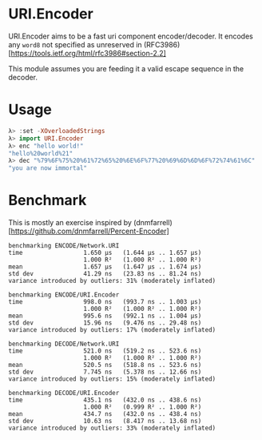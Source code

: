 # URI.Encoder

URI.Encoder aims to be a fast uri component encoder/decoder.  It encodes any `word8` not specified as unreserved in (RFC3986)[https://tools.ietf.org/html/rfc3986#section-2.2]

This module assumes you are feeding it a valid escape sequence in the decoder.

# Usage

```haskell
λ> :set -XOverloadedStrings
λ> import URI.Encoder
λ> enc "hello world!"
"hello%20world%21"
λ> dec "%79%6F%75%20%61%72%65%20%6E%6F%77%20%69%6D%6D%6F%72%74%61%6C"
"you are now immortal"
```

# Benchmark

This is mostly an exercise inspired by (dnmfarrell)[https://github.com/dnmfarrell/Percent-Encoder]

```
benchmarking ENCODE/Network.URI
time                 1.650 μs   (1.644 μs .. 1.657 μs)
                     1.000 R²   (1.000 R² .. 1.000 R²)
mean                 1.657 μs   (1.647 μs .. 1.674 μs)
std dev              41.29 ns   (23.83 ns .. 81.24 ns)
variance introduced by outliers: 31% (moderately inflated)

benchmarking ENCODE/URI.Encoder
time                 998.0 ns   (993.7 ns .. 1.003 μs)
                     1.000 R²   (1.000 R² .. 1.000 R²)
mean                 995.6 ns   (992.1 ns .. 1.004 μs)
std dev              15.96 ns   (9.476 ns .. 29.48 ns)
variance introduced by outliers: 17% (moderately inflated)

benchmarking DECODE/Network.URI
time                 521.0 ns   (519.2 ns .. 523.6 ns)
                     1.000 R²   (1.000 R² .. 1.000 R²)
mean                 520.5 ns   (518.8 ns .. 523.6 ns)
std dev              7.745 ns   (5.378 ns .. 12.66 ns)
variance introduced by outliers: 15% (moderately inflated)

benchmarking DECODE/URI.Encoder
time                 435.1 ns   (432.0 ns .. 438.6 ns)
                     1.000 R²   (0.999 R² .. 1.000 R²)
mean                 434.7 ns   (432.0 ns .. 438.4 ns)
std dev              10.63 ns   (8.417 ns .. 13.68 ns)
variance introduced by outliers: 33% (moderately inflated)
```

